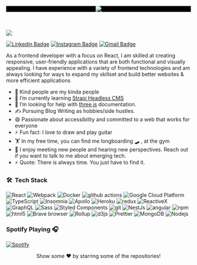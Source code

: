 <div align="center">
  <div style="background:#000000;">
<img src="https://camo.githubusercontent.com/5dc6ee33381917e41fc9c4951799268998f11a9b864399bf79a0842e4f9b194d/68747470733a2f2f692e696d6775722e636f6d2f315a76566b44632e676966"  />
  </div>
</div> <br />


<img style="margin-top: 2rem" src="https://readme-typing-svg.demolab.com?font=Poppins&weight=600&duration=3000&pause=500&color=FFFFFF&center=false&width=768&height=30&lines=Hello%2C++I'm+Faisal+Tariq!%F0%9F%91%8B;Bringing+your+brand+to+life+online+%F0%9F%93%88+;and+i+Love+the+T3Stack+%F0%9F%9A%80">

  
[![Linkedin Badge](https://img.shields.io/badge/-reactdev-blue?style=flat-square&logo=Linkedin&logoColor=white&link=https://www.linkedin.com/in/react-dev/)](https://www.linkedin.com/in/react-dev/)
[![Instagram Badge](https://img.shields.io/badge/-faisal_grizz-purple?style=flat-square&logo=instagram&logoColor=white&link=https://www.instagram.com/faisal_griz/)](https://www.instagram.com/faisal_griz/)
[![Gmail Badge](https://img.shields.io/badge/-tariqfaisal649@gmail.com-c14438?style=flat-square&logo=Gmail&logoColor=white&link=mailto:tariqfaisal649@gmail.com)](mailto:tariqfaisal649@gmail.com)



As a frontend developer with a focus on React, I am skilled at creating responsive, user-friendly applications that are both functional and visually appealing. I have experience with a variety of frontend technologies and am always looking for ways to expand my skillset and build better websites & more efficient applications

- 💜 Kind people are my kinda people
- 🌱 I’m currently learning [Strapi Headless CMS](https://strapi.io/)
- 🤔 I’m looking for help with [three.js](https://threejs.org/) documentation.
- ✍️ Pursuing Blog Writing as hobbies/side hustles.
- 😄 Passionate about accessibility and committed to a web that works for everyone
- ⚡ Fun fact: I love to draw and play guitar
- 🏋️ In my free time, you can find me longboarding 🛹 , at the gym
- 💬 I enjoy meeting new people and hearing new perspectives. Reach out if you want to talk to me about emerging tech.
- ⚡ Quote: There is always time. You just have to find it.

### 🛠 &nbsp;Tech Stack
<p>
  <img alt="React" src="https://img.shields.io/badge/-React-45b8d8?style=flat-square&logo=react&logoColor=white" />
  <img alt="Webpack" src="https://img.shields.io/badge/-Webpack-8DD6F9?style=flat-square&logo=webpack&logoColor=white" /> 
  <img alt="Docker" src="https://img.shields.io/badge/-Docker-46a2f1?style=flat-square&logo=docker&logoColor=white" />
  <img alt="github actions" src="https://img.shields.io/badge/-Github_Actions-2088FF?style=flat-square&logo=github-actions&logoColor=white" />
  <img alt="Google Cloud Platform" src="https://img.shields.io/badge/-Google_Cloud_Platform-1a73e8?style=flat-square&logo=google-cloud&logoColor=white" />
  <img alt="TypeScript" src="https://img.shields.io/badge/-TypeScript-007ACC?style=flat-square&logo=typescript&logoColor=white" />
  <img alt="Insomnia" src="https://img.shields.io/badge/-Insomnia-5849BE?style=flat-square&logo=insomnia&logoColor=white" />
  <img alt="Apollo" src="https://img.shields.io/badge/-Apollo%20GraphQL-311C87?style=flat-square&logo=apollo-graphql&logoColor=white" />
  <img alt="Heroku" src="https://img.shields.io/badge/-Heroku-430098?style=flat-square&logo=heroku&logoColor=white" />
  <img alt="redux" src="https://img.shields.io/badge/-Redux-764ABC?style=flat-square&logo=redux&logoColor=white" />
  <img alt="ReactiveX" src="https://img.shields.io/badge/-RxJs-B7178C?style=flat-square&logo=reactivex&logoColor=white" />
  <img alt="GraphQL" src="https://img.shields.io/badge/-GraphQL-E10098?style=flat-square&logo=graphql&logoColor=white" />
  <img alt="Sass" src="https://img.shields.io/badge/-Sass-CC6699?style=flat-square&logo=sass&logoColor=white" />
  <img alt="Styled Components" src="https://img.shields.io/badge/-Styled_Components-db7092?style=flat-square&logo=styled-components&logoColor=white" />
  <img alt="git" src="https://img.shields.io/badge/-Git-F05032?style=flat-square&logo=git&logoColor=white" />
  <img alt="NestJs" src="https://img.shields.io/badge/-NestJs-ea2845?style=flat-square&logo=nestjs&logoColor=white" />
  <img alt="angular" src="https://img.shields.io/badge/-Angular-DD0031?style=flat-square&logo=angular&logoColor=white" />
  <img alt="npm" src="https://img.shields.io/badge/-NPM-CB3837?style=flat-square&logo=npm&logoColor=white" />
  <img alt="html5" src="https://img.shields.io/badge/-HTML5-E34F26?style=flat-square&logo=html5&logoColor=white" />
  <img alt="Brave browser" src="https://img.shields.io/badge/-Brave_Browser-FB542B?style=flat-square&logo=brave&logoColor=white" />
  <img alt="Rollup" src="https://img.shields.io/badge/-Rollup-EC4A3F?style=flat-square&logo=rollup.js&logoColor=white" />
  <img alt="d3js" src="https://img.shields.io/badge/-D3.js-F9A03C?style=flat-square&logo=d3.js&logoColor=white" />
  <img alt="Prettier" src="https://img.shields.io/badge/-Prettier-F7B93E?style=flat-square&logo=prettier&logoColor=white" />
  <img alt="MongoDB" src="https://img.shields.io/badge/-MongoDB-13aa52?style=flat-square&logo=mongodb&logoColor=white" />
  <img alt="Nodejs" src="https://img.shields.io/badge/-Nodejs-43853d?style=flat-square&logo=Node.js&logoColor=white" />
</p>

### Spotify Playing 🎧

[![Spotify](https://spotify-now-playing-pi.vercel.app/api/spotify)](https://open.spotify.com/user/gvx64fr6974sfs265si051cod)

<div align="center">
Show some ❤️ by starring some of the repositories!
</div>
